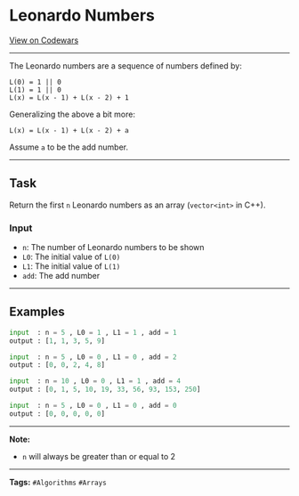 # Leonardo Numbers

[View on Codewars](https://www.codewars.com/kata/5b2117eea454c89d4400005f/python)

---

The Leonardo numbers are a sequence of numbers defined by:

```
L(0) = 1 || 0
L(1) = 1 || 0
L(x) = L(x - 1) + L(x - 2) + 1
```

Generalizing the above a bit more:

```
L(x) = L(x - 1) + L(x - 2) + a
```
Assume `a` to be the add number.

---

## Task
Return the first `n` Leonardo numbers as an array (`vector<int>` in C++).

### Input
- `n`: The number of Leonardo numbers to be shown
- `L0`: The initial value of `L(0)`
- `L1`: The initial value of `L(1)`
- `add`: The add number

---

## Examples

```python
input  : n = 5 , L0 = 1 , L1 = 1 , add = 1
output : [1, 1, 3, 5, 9]

input  : n = 5 , L0 = 0 , L1 = 0 , add = 2
output : [0, 0, 2, 4, 8]

input  : n = 10 , L0 = 0 , L1 = 1 , add = 4
output : [0, 1, 5, 10, 19, 33, 56, 93, 153, 250]

input  : n = 5 , L0 = 0 , L1 = 0 , add = 0
output : [0, 0, 0, 0, 0]
```

---

**Note:**
- `n` will always be greater than or equal to 2

---

**Tags:** `#Algorithms` `#Arrays`
